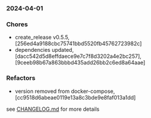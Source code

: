 ### 2024-04-01

### Chores
+ create_release v0.5.5, [256ed4a9188cbc75741bbd5520fb45762723982c]
+ dependencies updated, [dacc542d5d8effdaece9e7c7f8d3202a4e2bc257], [9ceeb98b67a863bbbd435add26bb2c6ed8a64aae]

### Refactors
+ version removed from docker-compose, [cc9518d6abeae0119e13a8c3bde9e8faf013a1dd]

see <a href='https://github.com/mrjackwills/belugasnooze_pi/blob/main/CHANGELOG.md'>CHANGELOG.md</a> for more details
